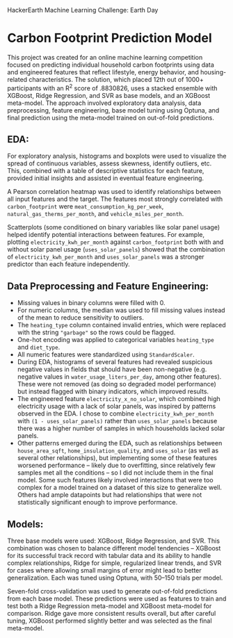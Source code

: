 HackerEarth Machine Learning Challenge: Earth Day
# Carbon Footprint Prediction Model

This project was created for an online machine learning competition focused on predicting individual household carbon footprints using data and engineered features that reflect lifestyle, energy behavior, and housing-related characteristics. The solution, which placed 12th out of 1000+ participants with an R<sup>2</sup> score of .8830826, uses a stacked ensemble with XGBoost, Ridge Regression, and SVR as base models, and an XGBoost meta-model. The approach involved exploratory data analysis, data preprocessing, feature engineering, base model tuning using Optuna, and final prediction using the meta-model trained on out-of-fold predictions.

## EDA:
For exploratory analysis, histograms and boxplots were used to visualize the spread of continuous variables, assess skewness, identify outliers, etc. This, combined with a table of descriptive 
statistics for each feature, provided initial insights and assisted in eventual feature engineering.

A Pearson correlation heatmap was used to identify relationships between all input features and the target. The features most strongly correlated with `carbon_footprint` were `meat_consumption_kg_per_week`, `natural_gas_therms_per_month`, and `vehicle_miles_per_month`.

Scatterplots (some conditioned on binary variables like solar panel usage) helped identify potential interactions between features. For example, plotting `electricity_kwh_per_month` against 
`carbon_footprint` both with and without solar panel usage (`uses_solar_panels`) showed that the combination of `electricity_kwh_per_month` and `uses_solar_panels` was a stronger predictor than each feature independently.


## Data Preprocessing and Feature Engineering:
- Missing values in binary columns were filled with 0.
- For numeric columns, the median was used to fill missing values instead of the mean to reduce sensitivity to outliers.
- The `heating_type` column contained invalid entries, which were replaced with the string `"garbage"` so the rows could be flagged.
- One-hot encoding was applied to categorical variables `heating_type` and `diet_type`.
- All numeric features were standardized using `StandardScaler`.
- During EDA, histograms of several features had revealed suspicious negative values in fields that should have been non-negative (e.g. negative values in `water_usage_liters_per_day`, among other 
features). These were not removed (as doing so degraded model performance) but instead flagged with binary indicators, which improved results. 
- The engineered feature `electricity_x_no_solar`, which combined high electricity usage with a lack of solar panels, was inspired by patterns observed in the EDA. I chose to combine `electricity_kwh_per_month` with `(1 - uses_solar_panels)` rather than `uses_solar_panels` because there was a higher number of samples in which households lacked solar panels.
- Other patterns emerged during the EDA, such as relationships between `house_area_sqft`, `home_insulation_quality`, and `uses_solar` (as well as several other relationships), but implementing some of these features worsened performance – likely due to overfitting, since relatively few samples met all the conditions – so I did not include them in the final model. Some such features likely involved interactions that were too complex for a model trained on a dataset of this size to generalize well. Others had ample datapoints but had relationships that were not statistically significant enough to improve performance.

## Models:
Three base models were used: XGBoost, Ridge Regression, and SVR. This combination was chosen to balance different model tendencies – XGBoost for its successful track record with tabular data and its 
ability to handle complex relationships, Ridge for simple, regularized linear trends, and SVR for cases where allowing small margins of error might lead to better generalization.
Each was tuned using Optuna, with 50–150 trials per model.

Seven-fold cross-validation was used to generate out-of-fold predictions from each base model. These predictions were used as features to train and test both a Ridge Regression meta-model and 
XGBoost meta-model for comparison. Ridge gave more consistent results overall, but after careful tuning, XGBoost performed slightly better and was selected as the final meta-model.
